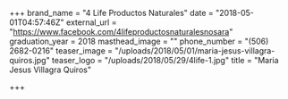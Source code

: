 +++
brand_name = "4 Life Productos Naturales"
date = "2018-05-01T04:57:46Z"
external_url = "https://www.facebook.com/4lifeproductosnaturalesnosara"
graduation_year = 2018
masthead_image = ""
phone_number = "(506) 2682-0216"
teaser_image = "/uploads/2018/05/01/maria-jesus-villagra-quiros.jpg"
teaser_logo = "/uploads/2018/05/29/4life-1.jpg"
title = "Maria Jesus Villagra Quiros"

+++
